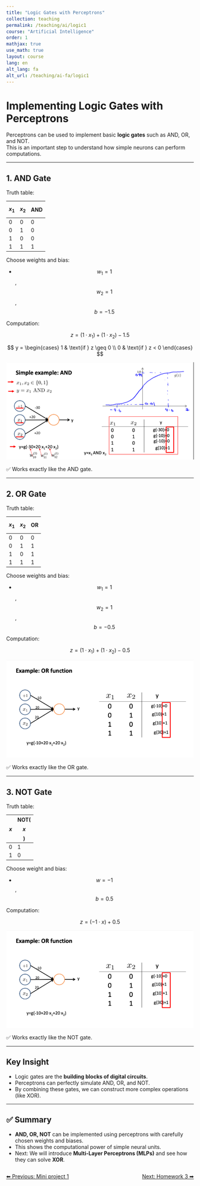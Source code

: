```yaml
---
title: "Logic Gates with Perceptrons"
collection: teaching
permalink: /teaching/ai/logic1
course: "Artificial Intelligence"
order: 1
mathjax: true
use_math: true
layout: course
lang: en
alt_lang: fa
alt_url: /teaching/ai-fa/logic1
---
```



# Implementing Logic Gates with Perceptrons

Perceptrons can be used to implement basic **logic gates** such as AND, OR, and NOT.  
This is an important step to understand how simple neurons can perform computations.

---

## 1. AND Gate

Truth table:

| $$x_1$$ | $$x_2$$ | AND |
|---------|---------|-----|
| 0       | 0       | 0   |
| 0       | 1       | 0   |
| 1       | 0       | 0   |
| 1       | 1       | 1   |

Choose weights and bias:  

- $$ w_1 = 1 $$, $$ w_2 = 1 $$, $$ b = -1.5 $$

Computation:

$$
z = (1 \cdot x_1) + (1 \cdot x_2) - 1.5
$$

$$
y =
\begin{cases}
1 & \text{if } z \geq 0 \\
0 & \text{if } z < 0
\end{cases}
$$


![Forward pass](/images/ai21.png)  


✅ Works exactly like the AND gate.

---

## 2. OR Gate

Truth table:

| $$x_1$$ | $$x_2$$ | OR |
|---------|---------|----|
| 0       | 0       | 0  |
| 0       | 1       | 1  |
| 1       | 0       | 1  |
| 1       | 1       | 1  |

Choose weights and bias:  

- $$ w_1 = 1 $$, $$ w_2 = 1 $$, $$ b = -0.5 $$

Computation:

$$
z = (1 \cdot x_1) + (1 \cdot x_2) - 0.5
$$


![Forward pass](/images/ai22.png)  


✅ Works exactly like the OR gate.

---

## 3. NOT Gate

Truth table:

| $$x$$ | NOT($$x$$) |
|-------|------------|
| 0     | 1          |
| 1     | 0          |

Choose weight and bias:  

- $$ w = -1 $$, $$ b = 0.5 $$

Computation:

$$
z = (-1 \cdot x) + 0.5
$$


![Forward pass](/images/ai22.png)  

✅ Works exactly like the NOT gate.

---

## Key Insight

- Logic gates are the **building blocks of digital circuits**.  
- Perceptrons can perfectly simulate AND, OR, and NOT.  
- By combining these gates, we can construct more complex operations (like XOR).  

---

## ✅ Summary

- **AND, OR, NOT** can be implemented using perceptrons with carefully chosen weights and biases.  
- This shows the computational power of simple neural units.  
- Next: We will introduce **Multi-Layer Perceptrons (MLPs)** and see how they can solve **XOR**.  



<div class="lesson-nav" style="display:flex; justify-content:space-between; margin-top:2em;">
  <a class="btn btn--inverse" href="{{ '/teaching/ai/mp1' | relative_url }}">⬅︎ Previous: Mini project 1 </a>
  <a class="btn btn--primary" href="{{ '/teaching/ai/logic1' | relative_url }}">Next: Homework 3 ➡︎</a>
</div>

